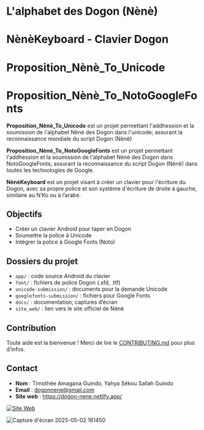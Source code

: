 # L'alphabet des Dogon (Nènè)
# NènèKeyboard - Clavier Dogon
# Proposition_Nènè_To_Unicode
# Proposition_Nènè_To_NotoGoogleFonts

**Proposition_Nènè_To_Unicode** est un projet permettant l'addhession et la soumission de l'alphabet Nènè des Dogon dans l'unicode; assurant la reconnaissance mondiale du script Dogon (Nènè)

**Proposition_Nènè_To_NotoGoogleFonts** est un projet permettant l'addhession et la soumission de l'alphabet Nènè des Dogon dans NotoGoogleFonts; assurant la reconnaissance du script Dogon (Nènè) dans toutes les technologies de Google.

**NènèKeyboard** est un projet visant à créer un clavier pour l'écriture du Dogon, avec sa propre police et son système d'écriture de droite à gauche, similaire au N’Ko ou à l’arabe.

## Objectifs

- Créer un clavier Android pour taper en Dogon
- Soumettre la police à Unicode
- Intégrer la police à Google Fonts (Noto)

## Dossiers du projet

- `app/` : code source Android du clavier
- `font/` : fichiers de police Dogon (.sfd, .ttf)
- `unicode-submission/` : documents pour la demande Unicode
- `googlefonts-submission/` : fichiers pour Google Fonts
- `docs/` : documentation, captures d’écran
- `site_web/` : lien vers le site officiel de Nènè

## Contribution

Toute aide est la bienvenue ! Merci de lire le [CONTRIBUTING.md](CONTRIBUTING.md) pour plus d’infos.

## Contact

- **Nom** : Timothée Amagana Guindo, Yahya Sékou Sallah Guindo
- **Email** : dogonnene@gmail.com
- **Site web** : https://dogon-nene.netlify.app/


[![Site Web](https://img.shields.io/badge/Site-officiel-blue)](https://dogon-nene.netlify.app/)


![Capture d'écran 2025-05-02 161450](https://github.com/user-attachments/assets/869e998c-556d-43b5-9d39-fc828a9ec3d1)
